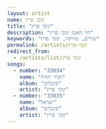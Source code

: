 ```yaml
---
layout: artist
name: קובי פרץ
title: "קובי פרץ"
description: "דף האמן קובי פרץ"
keywords: "שירים, מוזיקה, קובי פרץ"
permalink: /artists/קובי-פרץ
redirect_from:
  - /artists/list/קובי פרץ
songs:
  - number: "33034"
    name: "תגיד תודה"
    album: "סינגלים"
    artist: "קובי פרץ"
  - number: "33035"
    name: "ישראל"
    album: "סינגלים"
    artist: "קובי פרץ"
---
```

